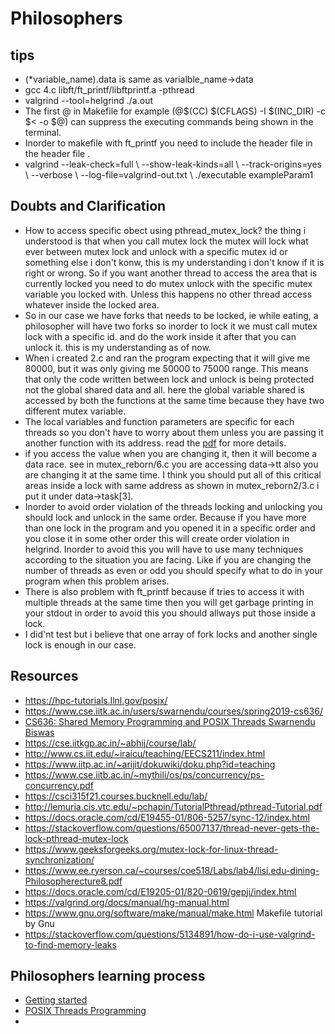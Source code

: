# Philosophers
## tips
- (*variable_name).data is same as varialble_name->data
- gcc 4.c libft/ft_printf/libftprintf.a -pthread
- valgrind --tool=helgrind ./a.out 
- The first @ in Makefile for example (@$(CC) $(CFLAGS) -I $(INC_DIR) -c $< -o $@) can suppress the executing commands being shown in the terminal.
- Inorder to makefile with ft_printf you need to include the header file in the header file .
- valgrind --leak-check=full \ --show-leak-kinds=all \ --track-origins=yes \ --verbose \ --log-file=valgrind-out.txt \ ./executable exampleParam1
## Doubts and Clarification
  - How to access specific obect using pthread_mutex_lock? the thing i understood is that when you call mutex lock the mutex will lock  what ever between mutex lock and unlock with a specific mutex id or something else i don't konw, this is my understanding i don't know if it is right or wrong. So if you want another thread to access the area that is currently locked you need to do mutex unlock with the specific mutex variable you locked with. Unless this happens no other thread access whatever inside the locked area.
  - So in our case we have forks that needs to be locked, ie while eating, a philosopher will have two forks so inorder to lock it we must call mutex lock with a specific id. and do the work inside it after that you can unlock it. this is my understanding as of now.
  - When i created 2.c and ran the program expecting that it will give me 80000, but it was only giving me 50000 to 75000 range. This means that only the code written between lock and unlock is being protected not the global shared data and all. here the global variable shared is accessed by both the functions at the same time because they have two different mutex variable.
  - The local variables and function parameters are specific for each threads so you don't have to worry about them unless you are passing it another function with its address. read the [pdf](http://lemuria.cis.vtc.edu/~pchapin/TutorialPthread/pthread-Tutorial.pdf) for more details.
  - if you access the value when you are changing it, then it will become a data race. see in mutex_reborn/6.c you are accessing data->tt also you are changing it at the same time. I think you should put all of this critical areas inside a lock with same address as shown in mutex_reborn2/3.c i put it under data->task[3]. 
  - Inorder to avoid order violation of the threads locking and unlocking you should lock and unlock in the same order. Because if you have more than one lock in the program and you opened it in a specific order and you close it in some other order this will create order violation in helgrind. Inorder to avoid this you will have to use many techniques according to the situation you are facing. Like if you are changing the number of threads as even or odd you should specify what to do in your program when this problem arises.
  - There is also problem with ft_printf because if tries to access it with multiple threads at the same time then you will get garbage printing in your stdout in order to avoid this you should allways put those inside a lock.
  - I did'nt test but i believe that one array of fork locks and another single lock is enough in our case.
## Resources
  - https://hpc-tutorials.llnl.gov/posix/
  - https://www.cse.iitk.ac.in/users/swarnendu/courses/spring2019-cs636/
  - [CS636: Shared Memory Programming and POSIX Threads Swarnendu Biswas](https://github.com/winash1618/Philosophers/blob/main/Shared%20Memory%20Programming.pdf)
  - https://cse.iitkgp.ac.in/~abhij/course/lab/
  - http://www.cs.iit.edu/~iraicu/teaching/EECS211/index.html
  - https://www.iitp.ac.in/~arijit/dokuwiki/doku.php?id=teaching
  - https://www.cse.iitb.ac.in/~mythili/os/ps/concurrency/ps-concurrency.pdf
  - https://csci315f21.courses.bucknell.edu/lab/ 
  - http://lemuria.cis.vtc.edu/~pchapin/TutorialPthread/pthread-Tutorial.pdf
  - https://docs.oracle.com/cd/E19455-01/806-5257/sync-12/index.html
  - https://stackoverflow.com/questions/65007137/thread-never-gets-the-lock-pthread-mutex-lock
  - https://www.geeksforgeeks.org/mutex-lock-for-linux-thread-synchronization/
  - https://www.ee.ryerson.ca/~courses/coe518/Labs/lab4/lisi.edu-dining-Philosopherecture8.pdf
  - https://docs.oracle.com/cd/E19205-01/820-0619/gepji/index.html
  - https://valgrind.org/docs/manual/hg-manual.html
  - https://www.gnu.org/software/make/manual/make.html Makefile tutorial by Gnu
  - https://stackoverflow.com/questions/5134891/how-do-i-use-valgrind-to-find-memory-leaks
 
## Philosophers learning process
  - [Getting started](docs/intro_to_functions.MD)
  - [POSIX Threads Programming](docs/threads.MD)
  - 
